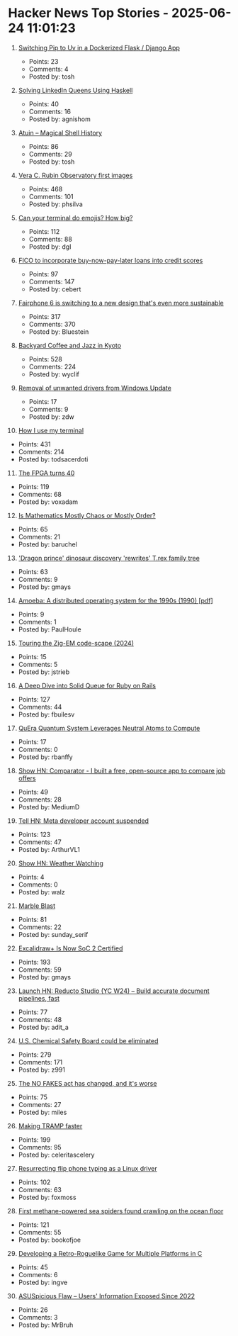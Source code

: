 # Hacker News Top Stories - 2025-06-24 11:01:23

1. [Switching Pip to Uv in a Dockerized Flask / Django App](https://nickjanetakis.com/blog/switching-pip-to-uv-in-a-dockerized-flask-or-django-app)
   - Points: 23
   - Comments: 4
   - Posted by: tosh

2. [Solving LinkedIn Queens Using Haskell](https://imiron.io/post/linkedin-queens/)
   - Points: 40
   - Comments: 16
   - Posted by: agnishom

3. [Atuin – Magical Shell History](https://atuin.sh)
   - Points: 86
   - Comments: 29
   - Posted by: tosh

4. [Vera C. Rubin Observatory first images](https://rubinobservatory.org/news/rubin-first-look/cosmic-treasure-chest)
   - Points: 468
   - Comments: 101
   - Posted by: phsilva

5. [Can your terminal do emojis? How big?](https://dgl.cx/2025/06/can-your-terminal-do-emojis)
   - Points: 112
   - Comments: 88
   - Posted by: dgl

6. [FICO to incorporate buy-now-pay-later loans into credit scores](https://www.axios.com/2025/06/23/fico-credit-scores-bnpl-buy-now-pay-later)
   - Points: 97
   - Comments: 147
   - Posted by: cebert

7. [Fairphone 6 is switching to a new design that's even more sustainable](https://www.androidcentral.com/phones/fairphone-6-official-render-leaks-showcase-its-sustainable-design)
   - Points: 317
   - Comments: 370
   - Posted by: Bluestein

8. [Backyard Coffee and Jazz in Kyoto](https://thedeletedscenes.substack.com/p/backyard-coffee-and-jazz-in-kyoto)
   - Points: 528
   - Comments: 224
   - Posted by: wyclif

9. [Removal of unwanted drivers from Windows Update](https://techcommunity.microsoft.com/blog/hardwaredevcenter/removal-of-unwanted-drivers-from-windows-update/4425647)
   - Points: 17
   - Comments: 9
   - Posted by: zdw

10. [How I use my terminal](https://jyn.dev/how-i-use-my-terminal/)
   - Points: 431
   - Comments: 214
   - Posted by: todsacerdoti

11. [The FPGA turns 40](https://www.adiuvoengineering.com/post/the-fpga-turns-40)
   - Points: 119
   - Comments: 68
   - Posted by: voxadam

12. [Is Mathematics Mostly Chaos or Mostly Order?](https://www.quantamagazine.org/is-mathematics-mostly-chaos-or-mostly-order-20250620/)
   - Points: 65
   - Comments: 21
   - Posted by: baruchel

13. ['Dragon prince' dinosaur discovery 'rewrites' T.rex family tree](https://www.bbc.com/news/articles/cy8dzv3vp5jo)
   - Points: 63
   - Comments: 9
   - Posted by: gmays

14. [Amoeba: A distributed operating system for the 1990s (1990) [pdf]](https://www.cs.cornell.edu/home/rvr/papers/Amoeba1990s.pdf)
   - Points: 9
   - Comments: 1
   - Posted by: PaulHoule

15. [Touring the Zig-EM code-scape (2024)](https://zigem.openem.org/post-003/)
   - Points: 15
   - Comments: 5
   - Posted by: jstrieb

16. [A Deep Dive into Solid Queue for Ruby on Rails](https://blog.appsignal.com/2025/06/18/a-deep-dive-into-solid-queue-for-ruby-on-rails.html)
   - Points: 127
   - Comments: 44
   - Posted by: fbuilesv

17. [QuEra Quantum System Leverages Neutral Atoms to Compute](https://www.nextplatform.com/2025/06/20/quera-quantum-system-leverages-neutral-atoms-to-compute/)
   - Points: 17
   - Comments: 0
   - Posted by: rbanffy

18. [Show HN: Comparator - I built a free, open-source app to compare job offers](https://comparator-one.vercel.app/)
   - Points: 49
   - Comments: 28
   - Posted by: MediumD

19. [Tell HN: Meta developer account suspended](undefined)
   - Points: 123
   - Comments: 47
   - Posted by: ArthurVL1

20. [Show HN: Weather Watching](https://walzr.com/weather-watching)
   - Points: 4
   - Comments: 0
   - Posted by: walz

21. [Marble Blast](https://marbleblast.vaniverse.io/)
   - Points: 81
   - Comments: 22
   - Posted by: sunday_serif

22. [Excalidraw+ Is Now SoC 2 Certified](https://plus.excalidraw.com/blog/excalidraw-soc2)
   - Points: 193
   - Comments: 59
   - Posted by: gmays

23. [Launch HN: Reducto Studio (YC W24) – Build accurate document pipelines, fast](undefined)
   - Points: 77
   - Comments: 48
   - Posted by: adit_a

24. [U.S. Chemical Safety Board could be eliminated](https://www.ishn.com/articles/114776-us-chemical-safety-board-could-be-eliminated)
   - Points: 279
   - Comments: 171
   - Posted by: z991

25. [The NO FAKES act has changed, and it's worse](https://www.eff.org/deeplinks/2025/06/no-fakes-act-has-changed-and-its-so-much-worse)
   - Points: 75
   - Comments: 27
   - Posted by: miles

26. [Making TRAMP faster](https://coredumped.dev/2025/06/18/making-tramp-go-brrrr./)
   - Points: 199
   - Comments: 95
   - Posted by: celeritascelery

27. [Resurrecting flip phone typing as a Linux driver](https://github.com/FoxMoss/libt9)
   - Points: 102
   - Comments: 63
   - Posted by: foxmoss

28. [First methane-powered sea spiders found crawling on the ocean floor](https://www.cnn.com/2025/06/17/science/spiders-deep-sea-methane-new-species)
   - Points: 121
   - Comments: 55
   - Posted by: bookofjoe

29. [Developing a Retro-Roguelike Game for Multiple Platforms in C](https://retrogamecoders.com/roguelike-multiplatform/)
   - Points: 45
   - Comments: 6
   - Posted by: ingve

30. [ASUSpicious Flaw – Users' Information Exposed Since 2022](https://mrbruh.com/asus_p2/)
   - Points: 26
   - Comments: 3
   - Posted by: MrBruh

